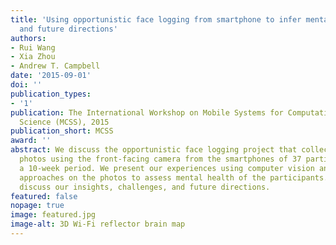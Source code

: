 ```yaml
---
title: 'Using opportunistic face logging from smartphone to infer mental health: challenges
  and future directions'
authors:
- Rui Wang
- Xia Zhou
- Andrew T. Campbell
date: '2015-09-01'
doi: ''
publication_types:
- '1'
publication: The International Workshop on Mobile Systems for Computational Social
  Science (MCSS), 2015
publication_short: MCSS
award: ''
abstract: We discuss the opportunistic face logging project that collected 5811 opportunistic
  photos using the front-facing camera from the smartphones of 37 participants over
  a 10-week period. We present our experiences using computer vision and human labeling
  approaches on the photos to assess mental health of the participants. Finally, we
  discuss our insights, challenges, and future directions.
featured: false
nopage: true
image: featured.jpg
image-alt: 3D Wi-Fi reflector brain map
---
```



